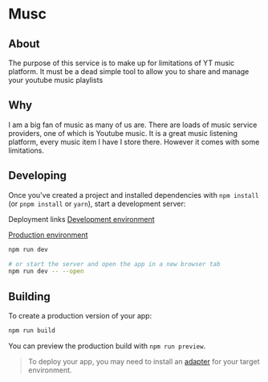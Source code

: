 # Musc


## About
The purpose of this service is to make up for limitations of YT music platform. It must be a dead simple tool to allow you to share and manage your youtube music playlists

## Why
I am a big fan of music as many of us are. There are loads of music service providers, one of which is Youtube music. It is a great music listening platform, every music item I have I store there. However it comes with some limitations.



## Developing

Once you've created a project and installed dependencies with `npm install` (or `pnpm install` or `yarn`), start a development server:

Deployment links
[Development environment](https://dev-musc.space-crammers.earth/) 

[Production environment](https://musc.space-crammers.earth/) 

```bash
npm run dev

# or start the server and open the app in a new browser tab
npm run dev -- --open
```

## Building

To create a production version of your app:

```bash
npm run build
```

You can preview the production build with `npm run preview`.

> To deploy your app, you may need to install an [adapter](https://svelte.dev/docs/kit/adapters) for your target environment.
